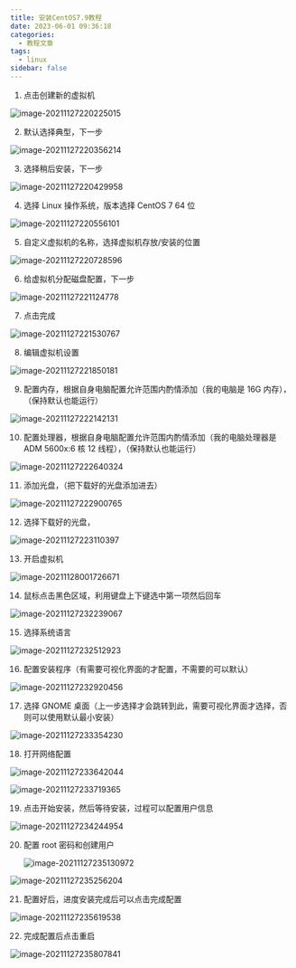 ```yaml
---
title: 安装CentOS7.9教程
date: 2023-06-01 09:36:18
categories:
  - 教程文章
tags:
  - linux
sidebar: false
---
```


1. 点击创建新的虚拟机

![image-20211127220225015](https://gitee.com/gzcc_kims/figure/raw/master/image-20211127220225015.png)

2. 默认选择典型，下一步

![image-20211127220356214](https://gitee.com/gzcc_kims/figure/raw/master/image-20211127220356214.png)

3. 选择稍后安装，下一步

![image-20211127220429958](https://gitee.com/gzcc_kims/figure/raw/master/image-20211127220429958.png)

4. 选择 Linux 操作系统，版本选择 CentOS 7 64 位

![image-20211127220556101](https://gitee.com/gzcc_kims/figure/raw/master/image-20211127220556101.png)

5. 自定义虚拟机的名称，选择虚拟机存放/安装的位置

![image-20211127220728596](https://gitee.com/gzcc_kims/figure/raw/master/image-20211127220728596.png)

6. 给虚拟机分配磁盘配置，下一步

![image-20211127221124778](https://gitee.com/gzcc_kims/figure/raw/master/image-20211127221124778.png)

7. 点击完成

![image-20211127221530767](https://gitee.com/gzcc_kims/figure/raw/master/image-20211127221530767.png)

8. 编辑虚拟机设置

![image-20211127221850181](https://gitee.com/gzcc_kims/figure/raw/master/image-20211127221850181.png)

9. 配置内存，根据自身电脑配置允许范围内酌情添加（我的电脑是 16G 内存），（保持默认也能运行）

![image-20211127222142131](https://gitee.com/gzcc_kims/figure/raw/master/image-20211127222142131.png)

10. 配置处理器，根据自身电脑配置允许范围内酌情添加（我的电脑处理器是 ADM 5600x:6 核 12 线程），（保持默认也能运行）

![image-20211127222640324](https://gitee.com/gzcc_kims/figure/raw/master/image-20211127222640324.png)

11. 添加光盘，（把下载好的光盘添加进去）

![image-20211127222900765](https://gitee.com/gzcc_kims/figure/raw/master/image-20211127222900765.png)

12. 选择下载好的光盘，

![image-20211127223110397](https://gitee.com/gzcc_kims/figure/raw/master/image-20211127223110397.png)

13. 开启虚拟机

![image-20211128001726671](https://gitee.com/gzcc_kims/figure/raw/master/image-20211128001726671.png)

14. 鼠标点击黑色区域，利用键盘上下键选中第一项然后回车

![image-20211127232239067](https://gitee.com/gzcc_kims/figure/raw/master/image-20211127232239067.png)

15. 选择系统语言

![image-20211127232512923](https://gitee.com/gzcc_kims/figure/raw/master/image-20211127232512923.png)

16. 配置安装程序（有需要可视化界面的才配置，不需要的可以默认）

![image-20211127232920456](https://gitee.com/gzcc_kims/figure/raw/master/image-20211127232920456.png)

17. 选择 GNOME 桌面（上一步选择才会跳转到此，需要可视化界面才选择，否则可以使用默认最小安装）

![image-20211127233354230](https://gitee.com/gzcc_kims/figure/raw/master/image-20211127233354230.png)

18. 打开网络配置

![image-20211127233642044](https://gitee.com/gzcc_kims/figure/raw/master/image-20211127233642044.png)

![image-20211127233719365](https://gitee.com/gzcc_kims/figure/raw/master/image-20211127233719365.png)

19. 点击开始安装，然后等待安装，过程可以配置用户信息

![image-20211127234244954](https://gitee.com/gzcc_kims/figure/raw/master/image-20211127234244954.png)

20. 配置 root 密码和创建用户

    ![image-20211127235130972](https://gitee.com/gzcc_kims/figure/raw/master/image-20211127235130972.png)

![image-20211127235256204](https://gitee.com/gzcc_kims/figure/raw/master/image-20211127235256204.png)

21. 配置好后，进度安装完成后可以点击完成配置

![image-20211127235619538](https://gitee.com/gzcc_kims/figure/raw/master/image-20211127235619538.png)

22. 完成配置后点击重启

![image-20211127235807841](https://gitee.com/gzcc_kims/figure/raw/master/image-20211127235807841.png)
